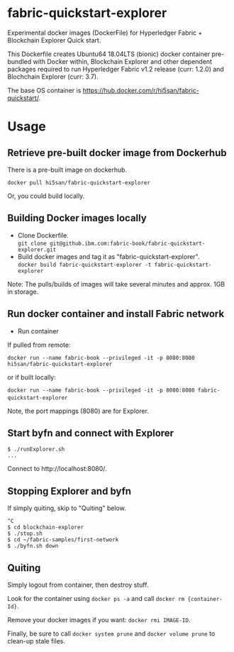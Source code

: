 # fabric-quickstart-explorer
Experimental docker images (DockerFile) for Hyperledger Fabric + Blockchain Explorer Quick start.

This Dockerfile creates Ubuntu64 18.04LTS (bionic) docker container pre-bundled with Docker within, Blockchain Explorer and other dependent packages required to run Hyperledger Fabric v1.2 release (curr: 1.2.0) and Blochchain Explorer (curr: 3.7).

The base OS container is https://hub.docker.com/r/hi5san/fabric-quickstart/.

# Usage
## Retrieve pre-built docker image from Dockerhub
There is a pre-built image on dockerhub.

`docker pull hi5san/fabric-quickstart-explorer`

Or, you could build locally.
## Building Docker images locally
* Clone Dockerfile.  
`git clone git@github.ibm.com:fabric-book/fabric-quickstart-explorer.git`
* Build docker images and tag it as "fabric-quickstart-explorer".  
`docker build fabric-quickstart-explorer -t fabric-quickstart-explorer`

Note: The pulls/builds of images will take several minutes and approx. 1GB in storage.

## Run docker container and install Fabric network
* Run container

If pulled from remote:  

`docker run --name fabric-book --privileged -it -p 8080:8080 hi5san/fabric-quickstart-explorer` 

or if built locally:

`docker run --name fabric-book --privileged -it -p 8080:8080 fabric-quickstart-explorer`  

Note, the port mappings (8080) are for Explorer.

## Start byfn and connect with Explorer
```shell
$ ./runExplorer.sh
...
```

Connect to http://localhost:8080/.

## Stopping Explorer and byfn
If simply quiting, skip to "Quiting" below.
```shell
^C
$ cd blockchain-explorer
$ ./stop.sh
$ cd ~/fabric-samples/first-network
$ ./byfn.sh down
```

## Quiting
Simply logout from container, then destroy stuff.

Look for the container using `docker ps -a` and call `docker rm {container-Id}`.

Remove your docker images if you want: `docker rmi IMAGE-ID`.

Finally, be sure to call `docker system prune` and `docker volume prune` to clean-up stale files.
